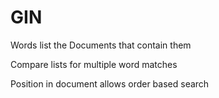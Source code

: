 # GIN

Words list the Documents that contain them

Compare lists for multiple word matches

Position in document allows order based search
